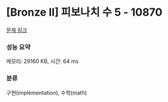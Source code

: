 # [Bronze II] 피보나치 수 5 - 10870 

[문제 링크](https://www.acmicpc.net/problem/10870) 

### 성능 요약

메모리: 29160 KB, 시간: 64 ms

### 분류

구현(implementation), 수학(math)

